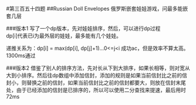 #第三百五十四题
##Russian Doll Envelopes
俄罗斯嵌套娃娃游戏，问最多能嵌套几层

###版本1
写了一个dp版本，先对娃娃排序，然后，可以进行dp过程    
dp[i]代表已i为最外层的娃娃，最多能有几个娃娃。

递推关系为：dp[i] = max(dp[i], dp[j]+1)...0<=j<i
成功ac，但是效率不算太高。1300ms通过

###版本2
借鉴了别人的排序方法，先对长从下到大排序，如果长相等，则对宽从大到小排序。然后往dp数组中添加信封，添加的规则是如果当前信封比之前的信封小，则替换之前的信封，如果当前信封比之前的信封都要大，则放在信封末尾处，由于已经添加的信封是已排序的，所以可以使用二分查找来提速，最后用时72ms